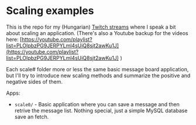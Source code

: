 # Scaling examples

This is the repo for my (Hungarian) [Twitch streams](https://www.twitch.tv/gerifield) where I speak a bit about scaling an application. (There's also a Youtube backup for the videos here: [https://youtube.com/playlist?list=PLOIpbzPG9JERPYLml4sUiQ8sjt2awKu1J](https://youtube.com/playlist?list=PLOIpbzPG9JERPYLml4sUiQ8sjt2awKu1J) )

Each scale# folder more or less the same basic message board application, but I'll try to introduce new scaling methods and summarize the positive and negative sides of them.

Apps:

- `scale0/` - Basic application where you can save a message and then retrive the message list. Nothing special, just a simple MySQL database save an fetch.

